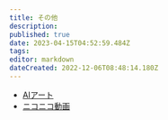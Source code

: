 ```yaml
---
title: その他
description: 
published: true
date: 2023-04-15T04:52:59.484Z
tags: 
editor: markdown
dateCreated: 2022-12-06T08:48:14.180Z
---
```


- [AIアート](/aiart)
- [ニコニコ動画](/niconico)
